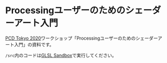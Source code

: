 # Processingユーザーのためのシェーダーアート入門

[PCD Tokyo 2020](https://pcd-tokyo.github.io/)ワークショップ「Processingユーザーのためのシェーダーアート入門」の資料です。

`/src`内のコードは[GLSL Sandbox](http://glslsandbox.com/)で実行してください。